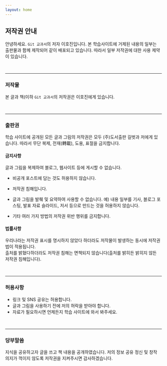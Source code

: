 ```yaml
---
layout: home
---
```

## 저작권 안내
안녕하세요. `Git 교과서`의 저자 이호진입니다. 본 학습사이트에 거제된 내용의 일부는 출판물과 함께 제작되어 같이 배포되고 있습니다. 따라서 일부 저작권에 대한 사용 제약이 있습니다.

<br>
<hr>

### 저작물
본 글과 책(이하 `Git 교과서`의 저작권은 이호진에게 있습니다. 

<br>
<hr>

### 출판권
학습 사이트에 공개된 모든 글과 그림의 저작권은 모두 (주)도서출판 길벗과 저에게 있습니다.
따라서 무단 복제, 전재(轉載), 도용, 표절을 금지합니다.  

#### 금지사항
글과 그림을 복제하여 블로그, 웹사이트 등에 게시할 수 없습니다.

* 비공개 포스트에 담는 것도 허용하지 않습니다. 
* 저작권 침해입니다.
* 글과 그림을 발췌 및 요약하여 사용할 수 없습니다.
예) 내용 일부를 기사, 블로그 포스팅, 발표 자료 슬라이드, 저서 등으로 만드는 것을 허용하지 않습니다.  

* 기타 여러 가지 방법의 저작권 위반 행위를 금지합니다.

#### 법률사항
우리나라는 저작권 표시를 명시하지 않았다 하더라도 저작물이 발생하는 동시에 저작권법이 적용됩니다.  
출처를 밝혔다하더라도 저작권 침해는 면책되지 않습니다(출처를 밝히든 밝히지 않든 저작권 침해입니다).

<br>
<hr>

### 허용사항
* 링크 및 SNS 공유는 허용합니다.
* 글과 그림을 사용하기 전에 저의 허락을 받아야 합니다.
* 자료가 필요하시면 언제든지 학습 사이트에 와서 봐주세요.  

<br>
<hr>

### 당부말씀
지식을 공유하고자 글을 쓰고 책 내용을 공개하였습니다.
저의 정보 공유 정신 및 창작 의지가 꺽이지 않도록 저작권을 지켜주시면 감사하겠습니다.  

<br><br><br>